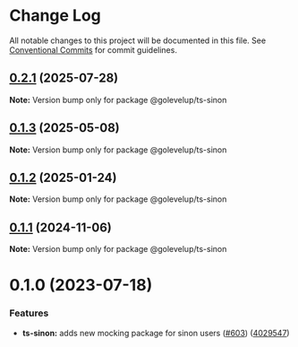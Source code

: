 # Change Log

All notable changes to this project will be documented in this file.
See [Conventional Commits](https://conventionalcommits.org) for commit guidelines.

## [0.2.1](https://github.com/golevelup/nestjs/compare/@golevelup/ts-sinon@0.1.3...@golevelup/ts-sinon@0.2.1) (2025-07-28)

**Note:** Version bump only for package @golevelup/ts-sinon

## [0.1.3](https://github.com/golevelup/nestjs/compare/@golevelup/ts-sinon@0.1.2...@golevelup/ts-sinon@0.1.3) (2025-05-08)

**Note:** Version bump only for package @golevelup/ts-sinon

## [0.1.2](https://github.com/golevelup/nestjs/compare/@golevelup/ts-sinon@0.1.1...@golevelup/ts-sinon@0.1.2) (2025-01-24)

**Note:** Version bump only for package @golevelup/ts-sinon

## [0.1.1](https://github.com/golevelup/nestjs/compare/@golevelup/ts-sinon@0.1.0...@golevelup/ts-sinon@0.1.1) (2024-11-06)

**Note:** Version bump only for package @golevelup/ts-sinon

# 0.1.0 (2023-07-18)

### Features

- **ts-sinon:** adds new mocking package for sinon users ([#603](https://github.com/golevelup/nestjs/issues/603)) ([4029547](https://github.com/golevelup/nestjs/commit/4029547c241a6a2337d5a381f5374dc4cb88db31))
